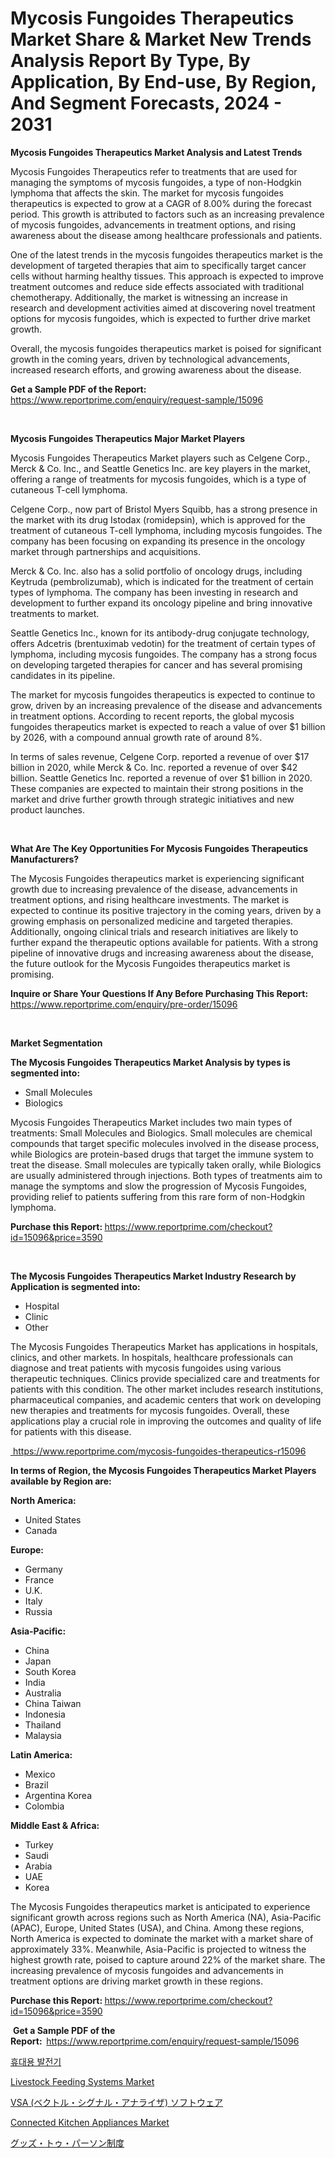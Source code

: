 <p><h1>Mycosis Fungoides Therapeutics Market Share & Market New Trends Analysis Report By Type, By Application, By End-use, By Region, And Segment Forecasts, 2024 - 2031</h1></p><p><strong>Mycosis Fungoides Therapeutics Market Analysis and Latest Trends</strong></p>
<p><p>Mycosis Fungoides Therapeutics refer to treatments that are used for managing the symptoms of mycosis fungoides, a type of non-Hodgkin lymphoma that affects the skin. The market for mycosis fungoides therapeutics is expected to grow at a CAGR of 8.00% during the forecast period. This growth is attributed to factors such as an increasing prevalence of mycosis fungoides, advancements in treatment options, and rising awareness about the disease among healthcare professionals and patients.</p><p>One of the latest trends in the mycosis fungoides therapeutics market is the development of targeted therapies that aim to specifically target cancer cells without harming healthy tissues. This approach is expected to improve treatment outcomes and reduce side effects associated with traditional chemotherapy. Additionally, the market is witnessing an increase in research and development activities aimed at discovering novel treatment options for mycosis fungoides, which is expected to further drive market growth.</p><p>Overall, the mycosis fungoides therapeutics market is poised for significant growth in the coming years, driven by technological advancements, increased research efforts, and growing awareness about the disease.</p></p>
<p><strong>Get a Sample PDF of the Report:&nbsp;</strong> <a href="https://www.reportprime.com/enquiry/request-sample/15096">https://www.reportprime.com/enquiry/request-sample/15096</a></p>
<p>&nbsp;</p>
<p><strong>Mycosis Fungoides Therapeutics Major Market Players</strong></p>
<p><p>Mycosis Fungoides Therapeutics Market players such as Celgene Corp., Merck & Co. Inc., and Seattle Genetics Inc. are key players in the market, offering a range of treatments for mycosis fungoides, which is a type of cutaneous T-cell lymphoma. </p><p>Celgene Corp., now part of Bristol Myers Squibb, has a strong presence in the market with its drug Istodax (romidepsin), which is approved for the treatment of cutaneous T-cell lymphoma, including mycosis fungoides. The company has been focusing on expanding its presence in the oncology market through partnerships and acquisitions.</p><p>Merck & Co. Inc. also has a solid portfolio of oncology drugs, including Keytruda (pembrolizumab), which is indicated for the treatment of certain types of lymphoma. The company has been investing in research and development to further expand its oncology pipeline and bring innovative treatments to market.</p><p>Seattle Genetics Inc., known for its antibody-drug conjugate technology, offers Adcetris (brentuximab vedotin) for the treatment of certain types of lymphoma, including mycosis fungoides. The company has a strong focus on developing targeted therapies for cancer and has several promising candidates in its pipeline.</p><p>The market for mycosis fungoides therapeutics is expected to continue to grow, driven by an increasing prevalence of the disease and advancements in treatment options. According to recent reports, the global mycosis fungoides therapeutics market is expected to reach a value of over $1 billion by 2026, with a compound annual growth rate of around 8%.</p><p>In terms of sales revenue, Celgene Corp. reported a revenue of over $17 billion in 2020, while Merck & Co. Inc. reported a revenue of over $42 billion. Seattle Genetics Inc. reported a revenue of over $1 billion in 2020. These companies are expected to maintain their strong positions in the market and drive further growth through strategic initiatives and new product launches.</p></p>
<p>&nbsp;</p>
<p><strong>What Are The Key Opportunities For Mycosis Fungoides Therapeutics Manufacturers?</strong></p>
<p><p>The Mycosis Fungoides therapeutics market is experiencing significant growth due to increasing prevalence of the disease, advancements in treatment options, and rising healthcare investments. The market is expected to continue its positive trajectory in the coming years, driven by a growing emphasis on personalized medicine and targeted therapies. Additionally, ongoing clinical trials and research initiatives are likely to further expand the therapeutic options available for patients. With a strong pipeline of innovative drugs and increasing awareness about the disease, the future outlook for the Mycosis Fungoides therapeutics market is promising.</p></p>
<p><strong>Inquire or Share Your Questions If Any Before Purchasing This Report:</strong> <a href="https://www.reportprime.com/enquiry/pre-order/15096">https://www.reportprime.com/enquiry/pre-order/15096</a></p>
<p>&nbsp;</p>
<p><strong>Market Segmentation</strong></p>
<p><strong>The Mycosis Fungoides Therapeutics Market Analysis by types is segmented into:</strong></p>
<p><ul><li>Small Molecules</li><li>Biologics</li></ul></p>
<p><p>Mycosis Fungoides Therapeutics Market includes two main types of treatments: Small Molecules and Biologics. Small molecules are chemical compounds that target specific molecules involved in the disease process, while Biologics are protein-based drugs that target the immune system to treat the disease. Small molecules are typically taken orally, while Biologics are usually administered through injections. Both types of treatments aim to manage the symptoms and slow the progression of Mycosis Fungoides, providing relief to patients suffering from this rare form of non-Hodgkin lymphoma.</p></p>
<p><strong>Purchase this Report:&nbsp;</strong><a href="https://www.reportprime.com/checkout?id=15096&price=3590">https://www.reportprime.com/checkout?id=15096&price=3590</a></p>
<p>&nbsp;</p>
<p><strong>The Mycosis Fungoides Therapeutics Market Industry Research by Application is segmented into:</strong></p>
<p><ul><li>Hospital</li><li>Clinic</li><li>Other</li></ul></p>
<p><p>The Mycosis Fungoides Therapeutics Market has applications in hospitals, clinics, and other markets. In hospitals, healthcare professionals can diagnose and treat patients with mycosis fungoides using various therapeutic techniques. Clinics provide specialized care and treatments for patients with this condition. The other market includes research institutions, pharmaceutical companies, and academic centers that work on developing new therapies and treatments for mycosis fungoides. Overall, these applications play a crucial role in improving the outcomes and quality of life for patients with this disease.</p></p>
<p><a href="https://www.reportprime.com/mycosis-fungoides-therapeutics-r15096">&nbsp;https://www.reportprime.com/mycosis-fungoides-therapeutics-r15096</a></p>
<p><strong>In terms of Region, the Mycosis Fungoides Therapeutics Market Players available by Region are:</strong></p>
<p>
    <p> <strong> North America: </strong>
        <ul>
            <li>United States</li>
            <li>Canada</li>
        </ul>
        </p> 
    <p> <strong> Europe: </strong>
        <ul>
            <li>Germany</li>
            <li>France</li>
            <li>U.K.</li>
            <li>Italy</li>
            <li>Russia</li>
        </ul>
        </p> 
    <p> <strong> Asia-Pacific: </strong>
        <ul>
            <li>China</li>
            <li>Japan</li>
            <li>South Korea</li>
            <li>India</li>
            <li>Australia</li>
            <li>China Taiwan</li>
            <li>Indonesia</li>
            <li>Thailand</li>
            <li>Malaysia</li>
        </ul>
        </p> 
    <p> <strong> Latin America: </strong>
        <ul>
            <li>Mexico</li>
            <li>Brazil</li>
            <li>Argentina Korea</li>
            <li>Colombia</li>
        </ul>
        </p> 
    <p> <strong> Middle East & Africa: </strong>
        <ul>
            <li>Turkey</li>
            <li>Saudi</li>
            <li>Arabia</li>
            <li>UAE</li>
            <li>Korea</li>
        </ul>
    </p>
    </p>
<p><p>The Mycosis Fungoides therapeutics market is anticipated to experience significant growth across regions such as North America (NA), Asia-Pacific (APAC), Europe, United States (USA), and China. Among these regions, North America is expected to dominate the market with a market share of approximately 33%. Meanwhile, Asia-Pacific is projected to witness the highest growth rate, poised to capture around 22% of the market share. The increasing prevalence of mycosis fungoides and advancements in treatment options are driving market growth in these regions.</p></p>
<p><strong>Purchase this Report: </strong><a href="https://www.reportprime.com/checkout?id=15096&price=3590">https://www.reportprime.com/checkout?id=15096&price=3590</a></p>
<p>&nbsp;<strong>Get a Sample PDF of the Report:&nbsp;&nbsp;</strong><a href="https://www.reportprime.com/enquiry/request-sample/15096">https://www.reportprime.com/enquiry/request-sample/15096</a></p>
<p><strong></strong></p>
<p><p><a href="https://github.com/Elenrrera7685/Market-Research-Report-List-1/blob/main/338607175833.md">휴대용 발전기</a></p><p><a href="https://github.com/sonuprakash1/Market-Research-Report-List-2/blob/main/livestock-feeding-systems-market.md">Livestock Feeding Systems Market</a></p><p><a href="https://github.com/adcxff01450218/Market-Research-Report-List-2/blob/main/131260781376.md">VSA (ベクトル・シグナル・アナライザ) ソフトウェア</a></p><p><a href="https://issuu.com/reportprime-2/docs/connected-kitchen-appliances-market-size-2030.pptx">Connected Kitchen Appliances Market</a></p><p><a href="https://github.com/ReyesKohler20231/Market-Research-Report-List-1/blob/main/954771581377.md">グッズ・トゥ・パーソン制度</a></p></p>